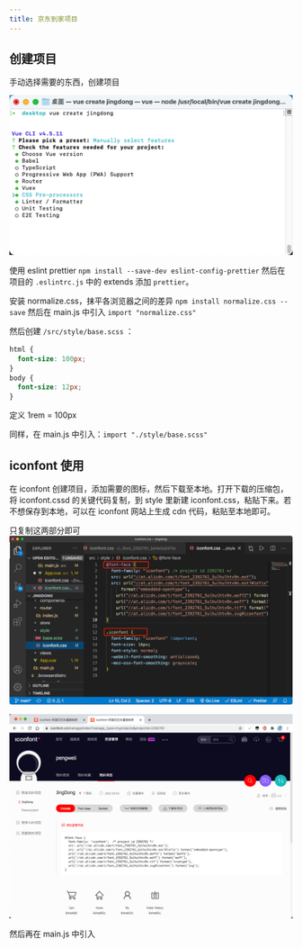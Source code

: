 ```yaml
---
title: 京东到家项目
---
```


## 创建项目

手动选择需要的东西，创建项目

![](../assets/img/WX20210301-130210.png)

使用 eslint prettier
`npm install --save-dev eslint-config-prettier`
然后在项目的 `.eslintrc.js` 中的 extends 添加 `prettier`。

安装 normalize.css，抹平各浏览器之间的差异
`npm install normalize.css --save`
然后在 main.js 中引入 `import "normalize.css"`

然后创建 `/src/style/base.scss` ：

```css
html {
  font-size: 100px;
}
body {
  font-size: 12px;
}
```

定义 1rem = 100px

同样，在 main.js 中引入：`import "./style/base.scss"`

## iconfont 使用

在 iconfont 创建项目，添加需要的图标，然后下载至本地。打开下载的压缩包，将 iconfont.cssd 的关键代码复制，到 style 里新建 iconfont.css，粘贴下来。若不想保存到本地，可以在 iconfont 网站上生成 cdn 代码，粘贴至本地即可。

只复制这两部分即可
![](../assets/img/WX20210301-140042.png)

![](../assets/img/WX20210301-135841.png)

然后再在 main.js 中引入

